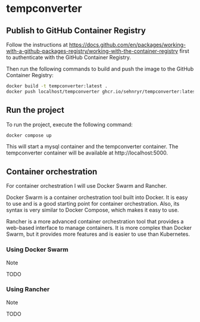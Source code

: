 # tempconverter

## Publish to GitHub Container Registry

Follow the instructions at https://docs.github.com/en/packages/working-with-a-github-packages-registry/working-with-the-container-registry
first to authenticate with the GitHub Container Registry.

Then run the following commands to build and push the image to the GitHub Container Registry:

```bash
docker build -t tempconverter:latest .
docker push localhost/tempconverter ghcr.io/sehnryr/tempconverter:latest
```

## Run the project

To run the project, execute the following command:

```bash
docker compose up
```

This will start a mysql container and the tempconverter container. The
tempconverter container will be available at http://localhost:5000.

## Container orchestration

For container orchestration I will use Docker Swarm and Rancher.

Docker Swarm is a container orchestration tool built into Docker. It is easy to
use and is a good starting point for container orchestration. Also, its
syntax is very similar to Docker Compose, which makes it easy to use.

Rancher is a more advanced container orchestration tool that provides a
web-based interface to manage containers. It is more complex than Docker
Swarm, but it provides more features and is easier to use than Kubernetes.

### Using Docker Swarm

> [!NOTE]
> TODO

### Using Rancher

> [!NOTE]
> TODO
